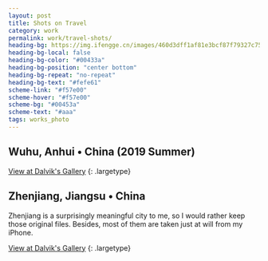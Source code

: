 ```yaml
---
layout: post
title: Shots on Travel
category: work
permalink: work/travel-shots/
heading-bg: https://img.ifengge.cn/images/460d3dff1af81e3bcf87f79327c75479.jpg
heading-bg-local: false
heading-bg-color: "#00433a"
heading-bg-position: "center bottom"
heading-bg-repeat: "no-repeat"
heading-bg-text: "#fefe61"
scheme-link: "#f57e00"
scheme-hover: "#f57e00"
scheme-bg: "#00453a"
scheme-text: "#aaa"
tags: works_photo
---
```


## Wuhu, Anhui • China (2019 Summer)
[View at Dalvik's Gallery](https://img.ifengge.cn/album/gJg)
{: .largetype}

## Zhenjiang, Jiangsu • China 
Zhenjiang is a surprisingly meaningful city to me, so I would rather keep those original files. Besides, most of them are taken just at will from my iPhone.  

[View at Dalvik's Gallery](https://img.ifengge.cn/album/7da)
{: .largetype}
